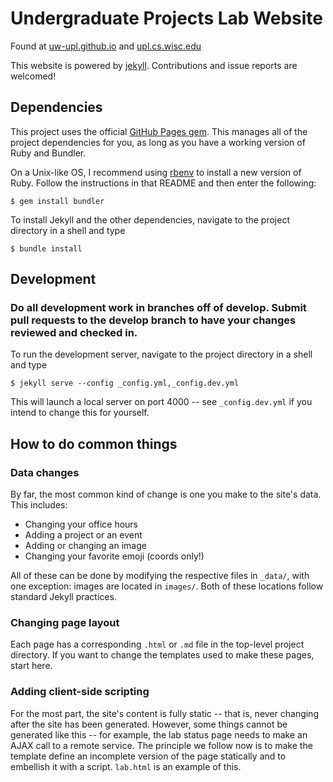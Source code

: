 # Undergraduate Projects Lab Website

Found at [uw-upl.github.io](http://uw-upl.github.io) and
[upl.cs.wisc.edu](http://upl.cs.wisc.edu)

This website is powered by [jekyll](http://jekyllrb.com). Contributions and
issue reports are welcomed!

## Dependencies

This project uses the official [GitHub Pages gem](https://github.com/github/pages-gem).
This manages all of the project dependencies for you, as long as you have a working
version of Ruby and Bundler.

On a Unix-like OS, I recommend using [rbenv](https://github.com/rbenv/rbenv) to install
a new version of Ruby. Follow the instructions in that README and then enter the following:

```
$ gem install bundler
```

To install Jekyll and the other dependencies, navigate to the project directory
in a shell and type

```
$ bundle install
```

## Development

### Do all development work in branches off of develop. Submit pull requests to the develop branch to have your changes reviewed and checked in.

To run the development server, navigate to the project directory in a shell
and type

```
$ jekyll serve --config _config.yml,_config.dev.yml
```

This will launch a local server on port 4000 -- see `_config.dev.yml` if you intend
to change this for yourself.

## How to do common things

### Data changes

By far, the most common kind of change is one you make to the site's data. This
includes:

- Changing your office hours
- Adding a project or an event
- Adding or changing an image
- Changing your favorite emoji (coords only!)

All of these can be done by modifying the respective files in `_data/`, with
one exception: images are located in `images/`. Both of these locations follow
standard Jekyll practices.

### Changing page layout

Each page has a corresponding `.html` or `.md` file in the top-level project directory.
If you want to change the templates used to make these pages, start here.

### Adding client-side scripting

For the most part, the site's content is fully static -- that is, never changing after
the site has been generated. However, some things cannot be generated like this --
for example, the lab status page needs to make an AJAX call to a remote service. The
principle we follow now is to make the template define an incomplete version of the
page statically and to embellish it with a script. `lab.html` is an example of this.
